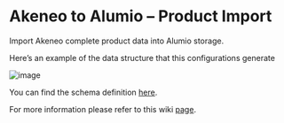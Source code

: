 # Akeneo to Alumio – Product Import

Import Akeneo complete product data into Alumio storage.

Here’s an example of the data structure that this configurations generate

![image](https://github.com/user-attachments/assets/d7bfa468-8033-4a17-9884-cf9c0501c3fe)

You can find the schema definition [here](https://schemas.alumio.com/v2/Product.json).

For more information please refer to this wiki [page](https://github.com/alumio-int/spryker-templates/wiki/Fetching-Product-Data-from-Akeneo-to-Alumio).
